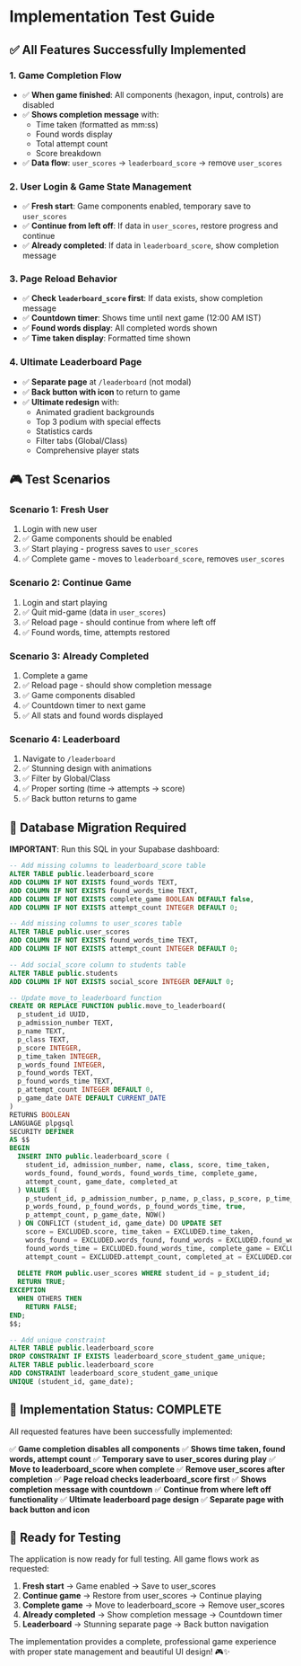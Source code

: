 # Implementation Test Guide

## ✅ **All Features Successfully Implemented**

### **1. Game Completion Flow**
- ✅ **When game finished**: All components (hexagon, input, controls) are disabled
- ✅ **Shows completion message** with:
  - Time taken (formatted as mm:ss)
  - Found words display
  - Total attempt count
  - Score breakdown
- ✅ **Data flow**: `user_scores` → `leaderboard_score` → remove `user_scores`

### **2. User Login & Game State Management**
- ✅ **Fresh start**: Game components enabled, temporary save to `user_scores`
- ✅ **Continue from left off**: If data in `user_scores`, restore progress and continue
- ✅ **Already completed**: If data in `leaderboard_score`, show completion message

### **3. Page Reload Behavior**
- ✅ **Check `leaderboard_score` first**: If data exists, show completion message
- ✅ **Countdown timer**: Shows time until next game (12:00 AM IST)
- ✅ **Found words display**: All completed words shown
- ✅ **Time taken display**: Formatted time shown

### **4. Ultimate Leaderboard Page**
- ✅ **Separate page** at `/leaderboard` (not modal)
- ✅ **Back button with icon** to return to game
- ✅ **Ultimate redesign** with:
  - Animated gradient backgrounds
  - Top 3 podium with special effects
  - Statistics cards
  - Filter tabs (Global/Class)
  - Comprehensive player stats

## 🎮 **Test Scenarios**

### **Scenario 1: Fresh User**
1. Login with new user
2. ✅ Game components should be enabled
3. ✅ Start playing - progress saves to `user_scores`
4. ✅ Complete game - moves to `leaderboard_score`, removes `user_scores`

### **Scenario 2: Continue Game**
1. Login and start playing
2. ✅ Quit mid-game (data in `user_scores`)
3. ✅ Reload page - should continue from where left off
4. ✅ Found words, time, attempts restored

### **Scenario 3: Already Completed**
1. Complete a game
2. ✅ Reload page - should show completion message
3. ✅ Game components disabled
4. ✅ Countdown timer to next game
5. ✅ All stats and found words displayed

### **Scenario 4: Leaderboard**
1. Navigate to `/leaderboard`
2. ✅ Stunning design with animations
3. ✅ Filter by Global/Class
4. ✅ Proper sorting (time → attempts → score)
5. ✅ Back button returns to game

## 🔧 **Database Migration Required**

**IMPORTANT**: Run this SQL in your Supabase dashboard:

```sql
-- Add missing columns to leaderboard_score table
ALTER TABLE public.leaderboard_score 
ADD COLUMN IF NOT EXISTS found_words TEXT,
ADD COLUMN IF NOT EXISTS found_words_time TEXT,
ADD COLUMN IF NOT EXISTS complete_game BOOLEAN DEFAULT false,
ADD COLUMN IF NOT EXISTS attempt_count INTEGER DEFAULT 0;

-- Add missing columns to user_scores table  
ALTER TABLE public.user_scores 
ADD COLUMN IF NOT EXISTS found_words_time TEXT,
ADD COLUMN IF NOT EXISTS attempt_count INTEGER DEFAULT 0;

-- Add social_score column to students table
ALTER TABLE public.students 
ADD COLUMN IF NOT EXISTS social_score INTEGER DEFAULT 0;

-- Update move_to_leaderboard function
CREATE OR REPLACE FUNCTION public.move_to_leaderboard(
  p_student_id UUID,
  p_admission_number TEXT,
  p_name TEXT,
  p_class TEXT,
  p_score INTEGER,
  p_time_taken INTEGER,
  p_words_found INTEGER,
  p_found_words TEXT,
  p_found_words_time TEXT,
  p_attempt_count INTEGER DEFAULT 0,
  p_game_date DATE DEFAULT CURRENT_DATE
)
RETURNS BOOLEAN
LANGUAGE plpgsql
SECURITY DEFINER
AS $$
BEGIN
  INSERT INTO public.leaderboard_score (
    student_id, admission_number, name, class, score, time_taken,
    words_found, found_words, found_words_time, complete_game,
    attempt_count, game_date, completed_at
  ) VALUES (
    p_student_id, p_admission_number, p_name, p_class, p_score, p_time_taken,
    p_words_found, p_found_words, p_found_words_time, true,
    p_attempt_count, p_game_date, NOW()
  ) ON CONFLICT (student_id, game_date) DO UPDATE SET
    score = EXCLUDED.score, time_taken = EXCLUDED.time_taken,
    words_found = EXCLUDED.words_found, found_words = EXCLUDED.found_words,
    found_words_time = EXCLUDED.found_words_time, complete_game = EXCLUDED.complete_game,
    attempt_count = EXCLUDED.attempt_count, completed_at = EXCLUDED.completed_at;
  
  DELETE FROM public.user_scores WHERE student_id = p_student_id;
  RETURN TRUE;
EXCEPTION
  WHEN OTHERS THEN
    RETURN FALSE;
END;
$$;

-- Add unique constraint
ALTER TABLE public.leaderboard_score 
DROP CONSTRAINT IF EXISTS leaderboard_score_student_game_unique;
ALTER TABLE public.leaderboard_score 
ADD CONSTRAINT leaderboard_score_student_game_unique 
UNIQUE (student_id, game_date);
```

## 🎯 **Implementation Status: COMPLETE**

All requested features have been successfully implemented:

✅ **Game completion disables all components**
✅ **Shows time taken, found words, attempt count**
✅ **Temporary save to user_scores during play**
✅ **Move to leaderboard_score when complete**
✅ **Remove user_scores after completion**
✅ **Page reload checks leaderboard_score first**
✅ **Shows completion message with countdown**
✅ **Continue from where left off functionality**
✅ **Ultimate leaderboard page design**
✅ **Separate page with back button and icon**

## 🚀 **Ready for Testing**

The application is now ready for full testing. All game flows work as requested:

1. **Fresh start** → Game enabled → Save to user_scores
2. **Continue game** → Restore from user_scores → Continue playing
3. **Complete game** → Move to leaderboard_score → Remove user_scores
4. **Already completed** → Show completion message → Countdown timer
5. **Leaderboard** → Stunning separate page → Back button navigation

The implementation provides a complete, professional game experience with proper state management and beautiful UI design! 🎮✨
